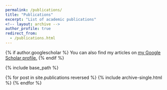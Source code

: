 ```yaml
---
permalink: /publications/
title: "Publications"
excerpt: "List of academic publications"
<!-- layout: archive -->
author_profile: true
redirect_from: 
  - /publications.html
---
```


{% if author.googlescholar %}
  You can also find my articles on <u><a href="{{author.googlescholar}}">my Google Scholar profile</a>.</u>
{% endif %}

{% include base_path %}

{% for post in site.publications reversed %}
  {% include archive-single.html %}
{% endfor %}
